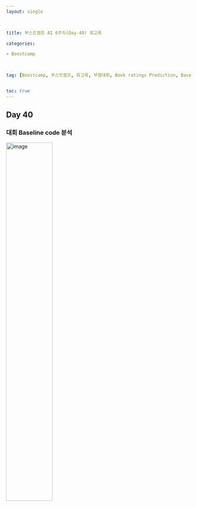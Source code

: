 ```yaml
---
layout: single

  

title: 부스트캠프 AI 6주차(Day-40) 회고록

categories:

- Boostcamp

  

tag: [Boostcamp, 부스트캠프, 회고록, 부캠대회, Book ratings Prediction, Baselinecode]


toc: true
---
```


## Day 40

### 대회 Baseline code 분석

<img width="50%" alt="image" src="https://user-images.githubusercontent.com/94548914/198559167-2a34383b-30c2-49b2-aaa3-5b9eee191719.png">
